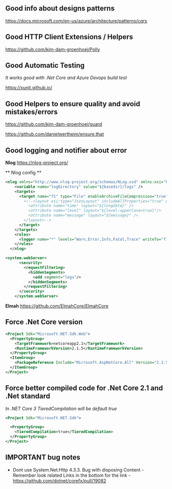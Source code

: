 ## Good info about designs patterns
https://docs.microsoft.com/en-us/azure/architecture/patterns/cqrs

## Good HTTP Client Extensions / Helpers
https://github.com/kim-dam-groenhoej/Polly

## Good Automatic Testing
*It works good with .Net Core and Azure Devops build test*

https://xunit.github.io/

## Good Helpers to ensure quality and avoid mistakes/errors
https://github.com/kim-dam-groenhoej/guard

https://github.com/danielwertheim/ensure.that

## Good logging and notifier about error

**Nlog**
https://nlog-project.org/

** Nlog config **
```xml
<nlog xmlns="http://www.nlog-project.org/schemas/NLog.xsd" xmlns:xsi="http://www.w3.org/2001/XMLSchema-instance">
    <variable name="logDirectory" value="${basedir}/logs" />
    <targets>
      <target name="f1" type="File" enableArchiveFileCompression="true" fileName="${logDirectory}/app-log.txt" archiveFileName="${logDirectory}\archives\app-log.{#}.zip" archiveEvery="Day" archiveNumbering="Rolling" maxArchiveFiles="10">
        <!--<layout xsi:type="JsonLayout" includeAllProperties="true" excludeProperties="Comma-separated list (string)">
          <attribute name="time" layout="${longdate}" />
          <attribute name="level" layout="${level:upperCase=true}"/>
          <attribute name="message" layout="${message}" />
        </layout>-->
      </target>
    </targets>
    <rules>
      <logger name="*" levels="Warn,Error,Info,Fatal,Trace" writeTo="f1" />
    </rules>
  </nlog>

<system.webServer>
      <security>
        <requestFiltering>
          <hiddenSegments>
            <add segment="logs"/>
          </hiddenSegments>
        </requestFiltering>
      </security>
    </system.webServer>
```

**Elmah**
https://github.com/ElmahCore/ElmahCore

## Force .Net Core version
```xml
<Project Sdk="Microsoft.NET.Sdk.Web">
  <PropertyGroup>
    <TargetFramework>netcoreapp2.1</TargetFramework>
    <RuntimeFrameworkVersion>2.1.5</RuntimeFrameworkVersion>
  </PropertyGroup>
  <ItemGroup>
    <PackageReference Include="Microsoft.AspNetCore.All" Version="2.1.5" />
  </ItemGroup>
</Project>
```

## Force better compiled code for .Net Core 2.1 and .Net standard
*In .NET Core 3 TieredCompilation will be default true*

```xml
<Project Sdk="Microsoft.NET.Sdk">

  <PropertyGroup>
    <TieredCompilation>true</TieredCompilation>
  </PropertyGroup>
</Project>
```

## IMPORTANT bug notes
- Dont use System.Net.Http 4.3.3. Bug with disposing Content - Remember look related Links in the bottom for the link - https://github.com/dotnet/corefx/pull/19082
